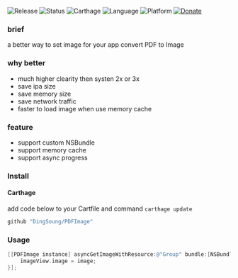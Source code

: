 ![Release](https://img.shields.io/github/release/DingSoung/PDFImage.svg)
![Status](https://travis-ci.org/DingSoung/PDFImage.svg?branch=master)
![Carthage](https://img.shields.io/badge/Carthage-compatible-yellow.svg?style=flat)
![Language](https://img.shields.io/badge/Swift-3.1-FFAC45.svg?style=flat)
![Platform](http://img.shields.io/badge/Platform-iOS-E9C2BD.svg?style=flat)
[![Donate](https://img.shields.io/badge/Donate-PayPal-9EA59D.svg)](https://paypal.me/DingSongwen)

### brief
a better way to set image for your app
convert PDF to Image

### why better
* much higher clearity then systen 2x or 3x
* save ipa size
* save memory size
* save network traffic
* faster to load image when use memory cache

### feature
* support custom NSBundle
* support memory cache
* support async progress

### Install

#### Carthage

add code below to your Cartfile and command `carthage update`

```swift
github "DingSoung/PDFImage" 
```
### Usage

```objective-c
[[PDFImage instance] asyncGetImageWithResource:@"Group" bundle:[NSBundle mainBundle] page:1 size:imageView.bounds.size mainQueueBlock:^(UIImage *image) {
    imageView.image = image;
}];
```

